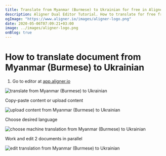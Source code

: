 ```yaml
---
title: Translate from Myanmar (Burmese) to Ukrainian for free in Aligner Editor
description: Aligner Dual Editor Tutorial. How to translate for free from Myanmar (Burmese) to Ukrainian. Aligner is multilingual document management platform. 
ogImage: "https://www.aligner.io/images/aligner-logo.png"
date: 2020-05-06T07:09:21+03:00
image: ../images/aligner-logo.png
onBlog: true
---
```


# How to translate document from Myanmar (Burmese) to Ukrainian

1. Go to editor at [app.aligner.io](https://app.aligner.io "Aligner App web page")

![translate from Myanmar (Burmese) to Ukrainian](../aligner-blank-editor.png "translate from Myanmar (Burmese) to Ukrainian")

Copy-paste content or upload content

![upload content from Myanmar (Burmese) to Ukrainian](../aligner-uploaded-document.png "upload content from Myanmar (Burmese) to Ukrainian")

Choose desired language

![choose machine translation from Myanmar (Burmese) to Ukrainian](../aligner-language-dropdown.png "choose machine translation from Myanmar (Burmese) to Ukrainian")

Work and edit 2 documents in parallel

![edit translation from Myanmar (Burmese) to Ukrainian](../aligner-double-sitded-editor.png "edit translation from Myanmar (Burmese) to Ukrainian")

